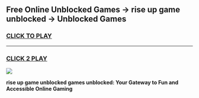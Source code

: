 
## Free Online Unblocked Games → rise up game unblocked → Unblocked Games
<h3>
<a href="https://premium.freeplayer.one?title=rise_up_game_unblocked&ref=21F">CLICK TO PLAY</a></h3>
<hr>

<h3>
<a href="https://premium.freeplayer.one?title=rise_up_game_unblocked&ref=21F">CLICK 2 PLAY</a>
  
</h3>

<a href="https://premium.freeplayer.one?title=rise_up_game_unblocked&ref=21F/"><img src="https://clearcache.store/games.png"></a>


**rise up game unblocked games unblocked: Your Gateway to Fun and Accessible Online Gaming**
